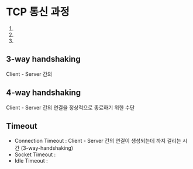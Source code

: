 # 


# TCP 통신 과정
1. 
2. 
3. 



## 3-way handshaking
Client - Server 간의 


## 4-way handshaking
Client - Server 간의 연결을 정상적으로 종료하기 위한 수단



## Timeout
* Connection Timeout : Client - Server 간의 연결이 생성되는데 까지 걸리는 시간 (3-way-handshaking) 
* Socket Timeout : 
* Idle Timeout : 



